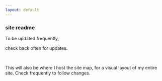 ```yaml
---
layout: default
---
```

<div class="blurb">
         <section>
            <!-- FIRST BLOCK -->
            <div id="first-block">
               <div class="line">
                  <div class="margin-bottom">
                     <div class="margin">
                        <article class="s-12">
                           <h1>site readme</h1>
                           <p>To be updated frequently,</p>
                           <p>check back often for updates.</p>
                           <br><p>This will also be where I host the site map, for a visual layout of my entire site. Check frequently to follow changes.</p>
                        </article>
                     </div>
                  </div>
               </div>
            </div>
         </section>
</div><!-- /.blurb -->
